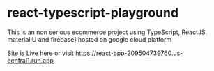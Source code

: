 # react-typescript-playground
This is an non serious ecommerce project using TypeScript, ReactJS, materialIU and firebase]
hosted on google cloud platform

Site is Live [here](https://react-app-209504739760.us-central1.run.app)
or visit 
https://react-app-209504739760.us-central1.run.app
